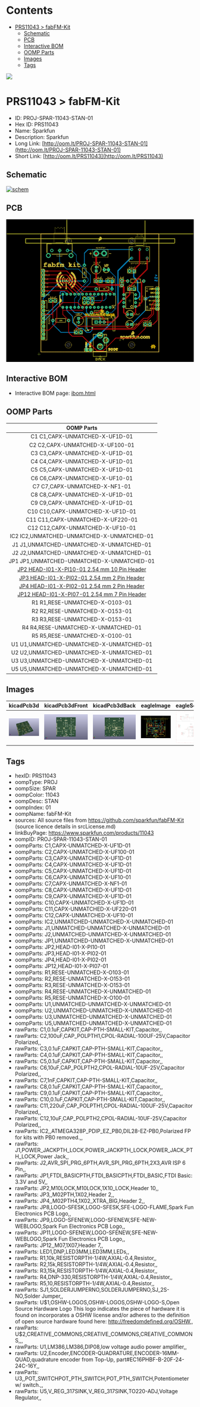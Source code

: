 



Contents
========

* [PRS11043 > fabFM-Kit](#prs11043--fabfm-kit)
	* [Schematic](#schematic)
	* [PCB](#pcb)
	* [Interactive BOM](#interactive-bom)
	* [OOMP Parts](#oomp-parts)
	* [Images](#images)
	* [Tags](#tags)
  
![][im]
# PRS11043 > fabFM-Kit

- ID: PROJ-SPAR-11043-STAN-01
- Hex ID: PRS11043
- Name: Sparkfun
- Description: Sparkfun
- Long Link: [http://oom.lt/PROJ-SPAR-11043-STAN-01](http://oom.lt/PROJ-SPAR-11043-STAN-01)
- Short Link: [http://oom.lt/PRS11043](http://oom.lt/PRS11043)

## Schematic
  
[![schem](eagleSchemImage.png)](eagleSchemImage.png)
## PCB
  
[![pcb](eagleImage.png)](eagleImage.png)
## Interactive BOM

- Interactive BOM page: [ibom.html](https://htmlpreview.github.io/?https://github.com/oomlout/oomlout_OOMP_projects/blob/main/PROJ-SPAR-11043-STAN-01/kicad/bom/ibom.html)

## OOMP Parts
  

|OOMP Parts|
| :---: |
|C1 C1,CAPX-UNMATCHED-X-UF1D-01|
|C2 C2,CAPX-UNMATCHED-X-UF100-01|
|C3 C3,CAPX-UNMATCHED-X-UF1D-01|
|C4 C4,CAPX-UNMATCHED-X-UF1D-01|
|C5 C5,CAPX-UNMATCHED-X-UF1D-01|
|C6 C6,CAPX-UNMATCHED-X-UF10-01|
|C7 C7,CAPX-UNMATCHED-X-NF1-01|
|C8 C8,CAPX-UNMATCHED-X-UF1D-01|
|C9 C9,CAPX-UNMATCHED-X-UF1D-01|
|C10 C10,CAPX-UNMATCHED-X-UF1D-01|
|C11 C11,CAPX-UNMATCHED-X-UF220-01|
|C12 C12,CAPX-UNMATCHED-X-UF10-01|
|IC2 IC2,UNMATCHED-UNMATCHED-X-UNMATCHED-01|
|J1 J1,UNMATCHED-UNMATCHED-X-UNMATCHED-01|
|J2 J2,UNMATCHED-UNMATCHED-X-UNMATCHED-01|
|JP1 JP1,UNMATCHED-UNMATCHED-X-UNMATCHED-01|
|[JP2 HEAD-I01-X-PI10-01 2.54 mm 10 Pin Header](https://github.com/oomlout/oomlout_OOMP_parts/tree/main/HEAD-I01-X-PI10-01/)|
|[JP3 HEAD-I01-X-PI02-01 2.54 mm 2 Pin Header](https://github.com/oomlout/oomlout_OOMP_parts/tree/main/HEAD-I01-X-PI02-01/)|
|[JP4 HEAD-I01-X-PI02-01 2.54 mm 2 Pin Header](https://github.com/oomlout/oomlout_OOMP_parts/tree/main/HEAD-I01-X-PI02-01/)|
|[JP12 HEAD-I01-X-PI07-01 2.54 mm 7 Pin Header](https://github.com/oomlout/oomlout_OOMP_parts/tree/main/HEAD-I01-X-PI07-01/)|
|R1 R1,RESE-UNMATCHED-X-O103-01|
|R2 R2,RESE-UNMATCHED-X-O153-01|
|R3 R3,RESE-UNMATCHED-X-O153-01|
|R4 R4,RESE-UNMATCHED-X-UNMATCHED-01|
|R5 R5,RESE-UNMATCHED-X-O100-01|
|U1 U1,UNMATCHED-UNMATCHED-X-UNMATCHED-01|
|U2 U2,UNMATCHED-UNMATCHED-X-UNMATCHED-01|
|U3 U3,UNMATCHED-UNMATCHED-X-UNMATCHED-01|
|U5 U5,UNMATCHED-UNMATCHED-X-UNMATCHED-01|

## Images
  
  

|kicadPcb3d|kicadPcb3dFront|kicadPcb3dBack|eagleImage|eagleSchemImage|
| :---: | :---: | :---: | :---: | :---: |
|[![kicadPcb3d](kicadPcb3d_140.png)](kicadPcb3d.png)|[![kicadPcb3dFront](kicadPcb3dFront_140.png)](kicadPcb3dFront.png)|[![kicadPcb3dBack](kicadPcb3dBack_140.png)](kicadPcb3dBack.png)|[![eagleImage](eagleImage_140.png)](eagleImage.png)|[![eagleSchemImage](eagleSchemImage_140.png)](eagleSchemImage.png)|

## Tags

- hexID: PRS11043
- oompType: PROJ
- oompSize: SPAR
- oompColor: 11043
- oompDesc: STAN
- oompIndex: 01
- oompName: fabFM-Kit
- sources: All source files from https://github.com/sparkfun/fabFM-Kit (source licence details in srcLicense.md)
- linkBuyPage: https://www.sparkfun.com/products/11043
- oompID: PROJ-SPAR-11043-STAN-01
- oompParts: C1,CAPX-UNMATCHED-X-UF1D-01
- oompParts: C2,CAPX-UNMATCHED-X-UF100-01
- oompParts: C3,CAPX-UNMATCHED-X-UF1D-01
- oompParts: C4,CAPX-UNMATCHED-X-UF1D-01
- oompParts: C5,CAPX-UNMATCHED-X-UF1D-01
- oompParts: C6,CAPX-UNMATCHED-X-UF10-01
- oompParts: C7,CAPX-UNMATCHED-X-NF1-01
- oompParts: C8,CAPX-UNMATCHED-X-UF1D-01
- oompParts: C9,CAPX-UNMATCHED-X-UF1D-01
- oompParts: C10,CAPX-UNMATCHED-X-UF1D-01
- oompParts: C11,CAPX-UNMATCHED-X-UF220-01
- oompParts: C12,CAPX-UNMATCHED-X-UF10-01
- oompParts: IC2,UNMATCHED-UNMATCHED-X-UNMATCHED-01
- oompParts: J1,UNMATCHED-UNMATCHED-X-UNMATCHED-01
- oompParts: J2,UNMATCHED-UNMATCHED-X-UNMATCHED-01
- oompParts: JP1,UNMATCHED-UNMATCHED-X-UNMATCHED-01
- oompParts: JP2,HEAD-I01-X-PI10-01
- oompParts: JP3,HEAD-I01-X-PI02-01
- oompParts: JP4,HEAD-I01-X-PI02-01
- oompParts: JP12,HEAD-I01-X-PI07-01
- oompParts: R1,RESE-UNMATCHED-X-O103-01
- oompParts: R2,RESE-UNMATCHED-X-O153-01
- oompParts: R3,RESE-UNMATCHED-X-O153-01
- oompParts: R4,RESE-UNMATCHED-X-UNMATCHED-01
- oompParts: R5,RESE-UNMATCHED-X-O100-01
- oompParts: U1,UNMATCHED-UNMATCHED-X-UNMATCHED-01
- oompParts: U2,UNMATCHED-UNMATCHED-X-UNMATCHED-01
- oompParts: U3,UNMATCHED-UNMATCHED-X-UNMATCHED-01
- oompParts: U5,UNMATCHED-UNMATCHED-X-UNMATCHED-01
- rawParts: C1,0.1uF,CAPKIT,CAP-PTH-SMALL-KIT,Capacitor,,
- rawParts: C2,100uF,CAP_POLPTH1,CPOL-RADIAL-100UF-25V,Capacitor Polarized,,
- rawParts: C3,0.1uF,CAPKIT,CAP-PTH-SMALL-KIT,Capacitor,,
- rawParts: C4,0.1uF,CAPKIT,CAP-PTH-SMALL-KIT,Capacitor,,
- rawParts: C5,0.1uF,CAPKIT,CAP-PTH-SMALL-KIT,Capacitor,,
- rawParts: C6,10uF,CAP_POLPTH2,CPOL-RADIAL-10UF-25V,Capacitor Polarized,,
- rawParts: C7,1nF,CAPKIT,CAP-PTH-SMALL-KIT,Capacitor,,
- rawParts: C8,0.1uF,CAPKIT,CAP-PTH-SMALL-KIT,Capacitor,,
- rawParts: C9,0.1uF,CAPKIT,CAP-PTH-SMALL-KIT,Capacitor,,
- rawParts: C10,0.1uF,CAPKIT,CAP-PTH-SMALL-KIT,Capacitor,,
- rawParts: C11,220uF,CAP_POLPTH1,CPOL-RADIAL-100UF-25V,Capacitor Polarized,,
- rawParts: C12,10uF,CAP_POLPTH2,CPOL-RADIAL-10UF-25V,Capacitor Polarized,,
- rawParts: IC2,,ATMEGA328P_PDIP_EZ_PB0,DIL28-EZ-PB0,Polarized FP for kits with PB0 removed.,,
- rawParts: J1,POWER_JACKPTH_LOCK,POWER_JACKPTH_LOCK,POWER_JACK_PTH_LOCK,Power Jack,,
- rawParts: J2,AVR_SPI_PRG_6PTH,AVR_SPI_PRG_6PTH,2X3,AVR ISP 6 Pin,,
- rawParts: JP1,FTDI_BASICPTH,FTDI_BASICPTH,FTDI_BASIC,FTDI Basic: 3.3V and 5V,,
- rawParts: JP2,M10LOCK,M10LOCK,1X10_LOCK,Header 10,,
- rawParts: JP3,,M02PTH,1X02,Header 2,,
- rawParts: JP4,,M02PTH4,1X02_XTRA_BIG,Header 2,,
- rawParts: JP8,LOGO-SFESK,LOGO-SFESK,SFE-LOGO-FLAME,Spark Fun Electronics PCB Logo,,
- rawParts: JP9,LOGO-SFENEW,LOGO-SFENEW,SFE-NEW-WEBLOGO,Spark Fun Electronics PCB Logo,,
- rawParts: JP11,LOGO-SFENEW,LOGO-SFENEW,SFE-NEW-WEBLOGO,Spark Fun Electronics PCB Logo,,
- rawParts: JP12,,M07,1X07,Header 7,,
- rawParts: LED1,DNP,LED3MM,LED3MM,LEDs,,
- rawParts: R1,10k,RESISTORPTH-1/4W,AXIAL-0.4,Resistor,,
- rawParts: R2,15k,RESISTORPTH-1/4W,AXIAL-0.4,Resistor,,
- rawParts: R3,15k,RESISTORPTH-1/4W,AXIAL-0.4,Resistor,,
- rawParts: R4,DNP-330,RESISTORPTH-1/4W,AXIAL-0.4,Resistor,,
- rawParts: R5,10,RESISTORPTH-1/4W,AXIAL-0.4,Resistor,,
- rawParts: SJ1,SOLDERJUMPERNO,SOLDERJUMPERNO,SJ_2S-NO,Solder Jumper,,
- rawParts: U$1,OSHW-LOGOS,OSHW-LOGOS,OSHW-LOGO-S,Open Source Hardware Logo This logo indicates the piece of hardware it is found on incorporates a OSHW license and/or adheres to the definition of open source hardware found here: http://freedomdefined.org/OSHW,,
- rawParts: U$2,CREATIVE_COMMONS,CREATIVE_COMMONS,CREATIVE_COMMONS,,,
- rawParts: U1,LM386,LM386,DIP08,low voltage audio power amplifier,,
- rawParts: U2,Encoder,ENCODER-QUADRATURE,ENCODER-16MM-QUAD,quadrature encoder from Top-Up, part#EC16PHBF-B-20F-24-24C-16Y,,
- rawParts: U3,,POT_SWITCHPOT_PTH_SWITCH,POT_PTH_SWITCH,Potentiometer w/ switch.,,
- rawParts: U5,V_REG_317SINK,V_REG_317SINK,TO220-ADJ,Voltage Regulator,,



[im]: kicadPcb3d_450.png
